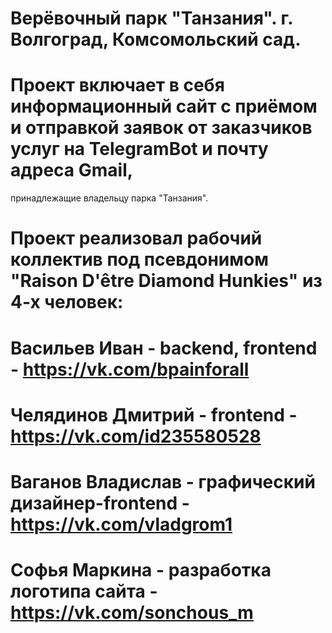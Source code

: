 # Верёвочный парк "Танзания". г. Волгоград, Комсомольский сад.

# Проект включает в себя информационный сайт с приёмом и отправкой заявок от заказчиков услуг на TelegramBot и почту адреса Gmail, 
принадлежащие владельцу парка "Танзания".  
# Проект реализовал рабочий коллектив под псевдонимом "Raison D'être Diamond Hunkies" из 4-х человек:
# Васильев Иван - backend, frontend - https://vk.com/bpainforall
# Челядинов Дмитрий - frontend - https://vk.com/id235580528
# Ваганов Владислав - графический дизайнер-frontend - https://vk.com/vladgrom1
# Софья Маркина - разработка логотипа сайта - https://vk.com/sonchous_m
